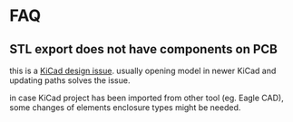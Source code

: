 # FAQ

## STL export does not have components on PCB

this is a [KiCad design issue](https://forum.kicad.info/t/v6-step-3d-model-export-missing-components-or-completely-empty-board-is-exported/33847).
usually opening model in newer KiCad and updating paths solves the issue.

in case KiCad project has been imported from other tool (eg. Eagle CAD), some changes of elements enclosure types might be needed.

